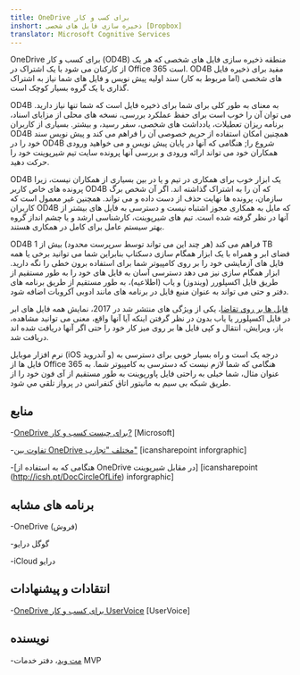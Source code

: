 ```yaml
---
title: OneDrive برای کسب و کار
inshort: ذخیره سازی فایل های شخصی [Dropbox]
translator: Microsoft Cognitive Services
---
```



OneDrive برای کسب و کار (OD4B) منطقه ذخیره سازی فایل های شخصی که هر یک از کارکنان می شود با یک اشتراک در Office 365 است. OD4B مفید برای ذخیره فایل های شخصی (اما مربوط به کار) سند اولیه پیش نویس و فایل های شما نیاز به اشتراک گذاری با یک گروه بسیار کوچک است.

OD4B به معنای به طور کلی برای شما برای ذخیره فایل است که شما تنها نیاز دارید. می توان آن را خوب است برای حفظ عملکرد بررسی، نسخه های محلی از مزایای اسناد، برنامه ریزان تعطیلات، یادداشت های شخصی، سفر رسید، و بیشتر. بسیاری از کاربران OD4B همچنین امکان استفاده از حریم خصوصی آن را فراهم می کند و پیش نویس سند خود را در OD4B شروع را; هنگامی که آنها در پایان پیش نویس و می خواهید ورودی همکاران خود می تواند ارائه ورودی و بررسی آنها پرونده سایت تیم شیرپوینت خود را حرکت دهید.

OD4B یک ابزار خوب برای همکاری در تیم و یا در بین بسیاری از همکاران نیست، زیرا پرونده های خاص کاربر OD4B که آن را به اشتراک گذاشته اند. اگر آن شخص برگ سازمان، پرونده ها نهایت حذف از دست داده و می تواند. همچنین غیر معمول است که کاربران OD4B که مایل به همکاری مجوز اشتباه نیست و دسترسی به فایل های بیشتر از آنها در نظر گرفته شده است. تیم های شیرپوینت، کارشناسی ارشد و یا چشم انداز گروه بهتر سیستم عامل برای کامل در همکاری هستند.

OD4B فراهم می کند (هر چند این می تواند توسط سرپرست محدود) بیش از 1 TB فضای ابر و همراه با یک ابزار همگام سازی دسکتاپ بنابراین شما می توانید برخی یا همه فایل های آزمایشی خود را بر روی کامپیوتر شما برای استفاده برون خطی را نگه دارید. ابزار همگام سازی نیز می دهد دسترسی آسان به فایل های خود را به طور مستقیم از طریق فایل اکسپلورر (ویندوز) و یاب (اطلاعیه)، به طور مستقیم از طریق برنامه های دفتر و حتی می تواند به عنوان منبع فایل در برنامه های مانند ادوبی آکروبات اضافه شود. 

[فایل ها بر روی تقاضا](https://blogs.office.com/en-us/2017/05/11/introducing-onedrive-files-on-demand-and-additional-features-making-it-easier-to-access-and-share-files/)، یکی از ویژگی های منتشر شد در 2017، نمایش همه فایل های ابر در فایل اکسپلورر یا یاب بدون در نظر گرفتن اینکه آیا آنها واقع، معنی می توانید مشاهده، باز، ویرایش، انتقال و کپی فایل ها بر روی میز کار خود را حتی اگر آنها دریافت شده اند دریافت شد.

نرم افزار موبایل (iOS و آندروید) درجه یک است و راه بسیار خوبی برای دسترسی به فایل ها از Office 365 هنگامی که شما لازم نیست که دسترسی به کامپیوتر شما. به عنوان مثال، شما خیلی به راحتی فایل پاورپوینت به طور مستقیم از آی فون خود را از طریق شبکه بی سیم به مانیتور اتاق کنفرانس در پرواز تلقي مي شود.

منابع
---------

-[OneDrive برای چیست
    کسب و کار?](https://support.office.com/en-us/article/What-is-OneDrive-for-Business-187f90af-056f-47c0-9656-cc0ddca7fdc2)
    \[Microsoft\]

-[تفاوت بین OneDrive مختلف
    "تجارب"](http://icsh.pt/OneDriveTree) \[icansharepoint
    inforgraphic\]

-[هنگامی که به استفاده از OneDrive در مقابل شیرپوینت] \[icansharepoint (http://icsh.pt/DocCircleOfLife)
    inforgraphic\]

برنامه های مشابه
--------------------

-OneDrive (فروش)

-گوگل درایو

-iCloud درایو

انتقادات و پیشنهادات
---------

-[OneDrive برای کسب و کار UserVoice](https://onedrive.uservoice.com/forums/262982-onedrive/category/86090-onedrive-for-business)
    \[UserVoice\]

نویسنده
---------

-[مت وید](https://www.linkedin.com/in/thatmattwade/)، دفتر خدمات MVP

